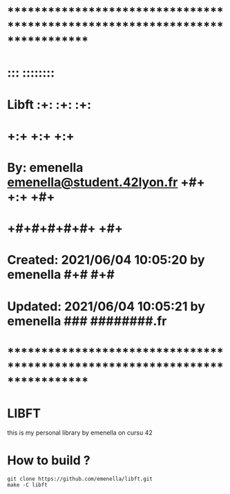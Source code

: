 # **************************************************************************** #
#                                                                              #
#                                                         :::      ::::::::    #
#    Libft                                           :+:      :+:    :+:       #
#                                                     +:+ +:+         +:+      #
#    By: emenella <emenella@student.42lyon.fr>      +#+  +:+       +#+         #
#                                                 +#+#+#+#+#+   +#+            #
#    Created: 2021/06/04 10:05:20 by emenella          #+#    #+#              #
#    Updated: 2021/06/04 10:05:21 by emenella         ###   ########.fr        #
#                                                                              #
# **************************************************************************** #

# LIBFT
this is my personal library by emenella on cursu 42
# How to build ?

    git clone https://github.com/emenella/libft.git
    make -C libft
